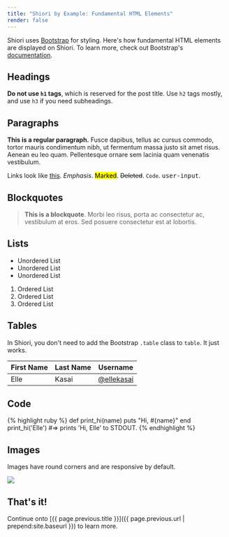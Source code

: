 ```yaml
---
title: "Shiori by Example: Fundamental HTML Elements"
render: false
---
```


Shiori uses [Bootstrap](http://getbootstrap.com/) for styling. Here's how fundamental HTML elements are displayed on Shiori. To learn more, check out Bootstrap's [documentation](http://getbootstrap.com/css/).

## Headings

**Do not use `h1` tags**, which is reserved for the post title. Use `h2` tags mostly, and use `h3` if you need subheadings.

## Paragraphs

**This is a regular paragraph.** Fusce dapibus, tellus ac cursus commodo, tortor mauris condimentum nibh, ut fermentum massa justo sit amet risus. Aenean eu leo quam. Pellentesque ornare sem lacinia quam venenatis vestibulum.

Links look like [this](#). *Emphasis*. <mark>Marked</mark>. <del>Deleted</del>. <code>Code</code>. <kbd>user-input</kbd>.

## Blockquotes

> **This is a blockquote**. Morbi leo risus, porta ac consectetur ac, vestibulum at eros. Sed posuere consectetur est at lobortis.

## Lists

* Unordered List
* Unordered List
* Unordered List

1. Ordered List
1. Ordered List
1. Ordered List

## Tables

In Shiori, you don't need to add the Bootstrap `.table` class to `table`. It just works.

<table>
  <thead>
    <tr>
      <th>First Name</th>
      <th>Last Name</th>
      <th>Username</th>
    </tr>
  </thead>
  <tbody>
    <tr>
      <td>Elle</td>
      <td>Kasai</td>
      <td><a href="http://twitter.com/ellekasai">@ellekasai</a></td>
    </tr>
  </tbody>
</table>

## Code

{% highlight ruby %}
def print_hi(name)
  puts "Hi, #{name}"
end
print_hi('Elle')
#=> prints 'Hi, Elle' to STDOUT.
{% endhighlight %}

## Images

Images have round corners and are responsive by default.

![](http://placehold.it/1200x150)

## That's it!

Continue onto [{{ page.previous.title }}]({{ page.previous.url | prepend:site.baseurl }}) to learn more.
